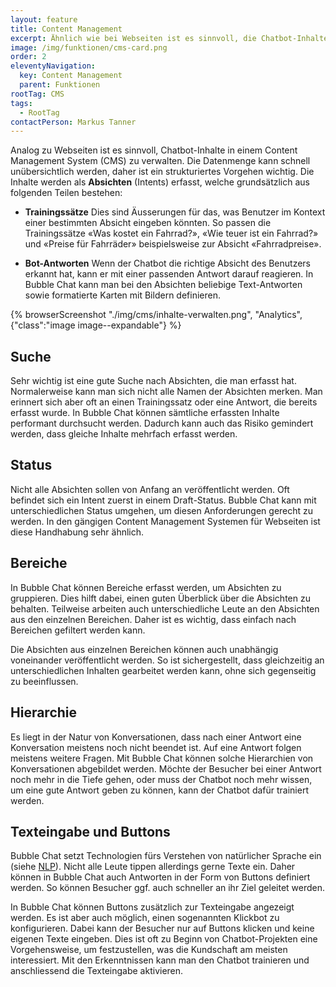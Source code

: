 ```yaml
---
layout: feature
title: Content Management
excerpt: Ähnlich wie bei Webseiten ist es sinnvoll, die Chatbot-Inhalte in einem CMS zu verwalten. Das CMS enthält dabei alle Absichten und Antworten.
image: /img/funktionen/cms-card.png
order: 2
eleventyNavigation:
  key: Content Management
  parent: Funktionen
rootTag: CMS
tags:
  - RootTag
contactPerson: Markus Tanner
---
```


Analog zu Webseiten ist es sinnvoll, Chatbot-Inhalte in einem Content Management System (CMS) zu verwalten. Die Datenmenge kann schnell unübersichtlich werden, daher ist ein strukturiertes Vorgehen wichtig. Die Inhalte werden als **Absichten** (Intents) erfasst, welche grundsätzlich aus folgenden Teilen bestehen:

- **Trainingssätze**
  Dies sind Äusserungen für das, was Benutzer im Kontext einer bestimmten Absicht eingeben könnten. So passen die Trainingssätze «Was kostet ein Fahrrad?», «Wie teuer ist ein Fahrrad?» und «Preise für Fahrräder» beispielsweise zur Absicht «Fahrradpreise».

- **Bot-Antworten**
  Wenn der Chatbot die richtige Absicht des Benutzers erkannt hat, kann er mit einer passenden Antwort darauf reagieren. In Bubble Chat kann man bei den Absichten beliebige Text-Antworten sowie formatierte Karten mit Bildern definieren.

{% browserScreenshot "./img/cms/inhalte-verwalten.png", "Analytics", {"class":"image image--expandable"} %}
<br>

## Suche

Sehr wichtig ist eine gute Suche nach Absichten, die man erfasst hat. Normalerweise kann man sich nicht alle Namen der Absichten merken. Man erinnert sich aber oft an einen Trainingssatz oder eine Antwort, die bereits erfasst wurde. In Bubble Chat können sämtliche erfassten Inhalte performant durchsucht werden. Dadurch kann auch das Risiko gemindert werden, dass gleiche Inhalte mehrfach erfasst werden.

## Status

Nicht alle Absichten sollen von Anfang an veröffentlicht werden. Oft befindet sich ein Intent zuerst in einem Draft-Status. Bubble Chat kann mit unterschiedlichen Status umgehen, um diesen Anforderungen gerecht zu werden. In den gängigen Content Management Systemen für Webseiten ist diese Handhabung sehr ähnlich.

## Bereiche

In Bubble Chat können Bereiche erfasst werden, um Absichten zu gruppieren. Dies hilft dabei, einen guten Überblick über die Absichten zu behalten. Teilweise arbeiten auch unterschiedliche Leute an den Absichten aus den einzelnen Bereichen. Daher ist es wichtig, dass einfach nach Bereichen gefiltert werden kann.

Die Absichten aus einzelnen Bereichen können auch unabhängig voneinander veröffentlicht werden. So ist sichergestellt, dass gleichzeitig an unterschiedlichen Inhalten gearbeitet werden kann, ohne sich gegenseitig zu beeinflussen.

## Hierarchie

Es liegt in der Natur von Konversationen, dass nach einer Antwort eine Konversation meistens noch nicht beendet ist. Auf eine Antwort folgen meistens weitere Fragen. Mit Bubble Chat können solche Hierarchien von Konversationen abgebildet werden. Möchte der Besucher bei einer Antwort noch mehr in die Tiefe gehen, oder muss der Chatbot noch mehr wissen, um eine gute Antwort geben zu können, kann der Chatbot dafür trainiert werden.

## Texteingabe und Buttons

Bubble Chat setzt Technologien fürs Verstehen von natürlicher Sprache ein (siehe [NLP](/funktionen/nlp)). Nicht alle Leute tippen allerdings gerne Texte ein. Daher können in Bubble Chat auch Antworten in der Form von Buttons definiert werden. So können Besucher ggf. auch schneller an ihr Ziel geleitet werden.

In Bubble Chat können Buttons zusätzlich zur Texteingabe angezeigt werden. Es ist aber auch möglich, einen sogenannten Klickbot zu konfigurieren. Dabei kann der Besucher nur auf Buttons klicken und keine eigenen Texte eingeben. Dies ist oft zu Beginn von Chatbot-Projekten eine Vorgehensweise, um festzustellen, was die Kundschaft am meisten interessiert. Mit den Erkenntnissen kann man den Chatbot trainieren und anschliessend die Texteingabe aktivieren.
